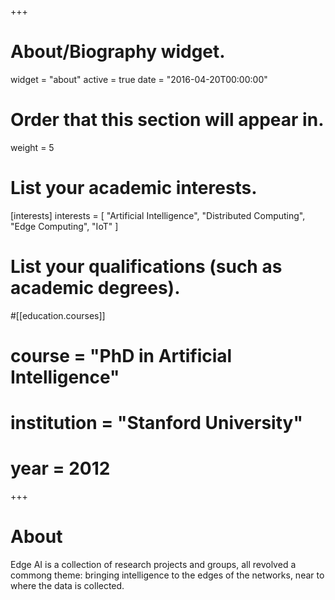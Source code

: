 +++
# About/Biography widget.
widget = "about"
active = true
date = "2016-04-20T00:00:00"

# Order that this section will appear in.
weight = 5

# List your academic interests.
[interests]
  interests = [
    "Artificial Intelligence",
    "Distributed Computing",
    "Edge Computing",
    "IoT"
  ]

# List your qualifications (such as academic degrees).
#[[education.courses]]
#  course = "PhD in Artificial Intelligence"
#  institution = "Stanford University"
#  year = 2012

+++

# About

Edge AI is a collection of research projects and groups, all revolved a commong theme: bringing intelligence to the edges of the networks, near to where the data is collected. 


